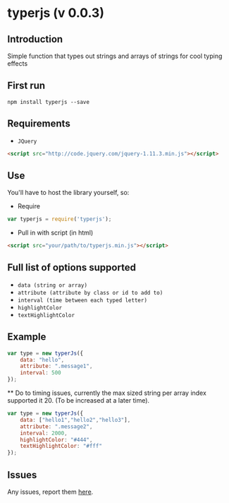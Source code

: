 typerjs (v 0.0.3)
========================

Introduction
------------
Simple function that types out strings and arrays of strings for cool typing effects

First run
---------
```
npm install typerjs --save
```

Requirements
------------

 - `JQuery`

```html
<script src="http://code.jquery.com/jquery-1.11.3.min.js"></script>
```

Use
---

You'll have to host the library yourself, so:

 - Require
```javascript
var typerjs = require('typerjs');
```
  
 - Pull in with script (in html)

```html
<script src="your/path/to/typerjs.min.js"></script>
```


Full list of options supported
------------------------------

 - `data (string or array)`
 - `attribute (attribute by class or id to add to)`
 - `interval (time between each typed letter)`
 - `highlightColor`
 - `textHighlightColor`

Example
-------

```javascript
var type = new typerJs({
    data: "hello",
    attribute: ".message1",
    interval: 500
});
```
** Do to timing issues, currently the max sized string per array index supported it 20. (To be increased at a later time).
```javascript
var type = new typerJs({
    data: ["hello1","hello2","hello3"],
    attribute: ".message2",
    interval: 2000,
    highlightColor: "#444",
    textHighlightColor: "#fff"
});
```

Issues
------

Any issues, report them [here](https://github.com/zlwaterfield/typerjs/issues).